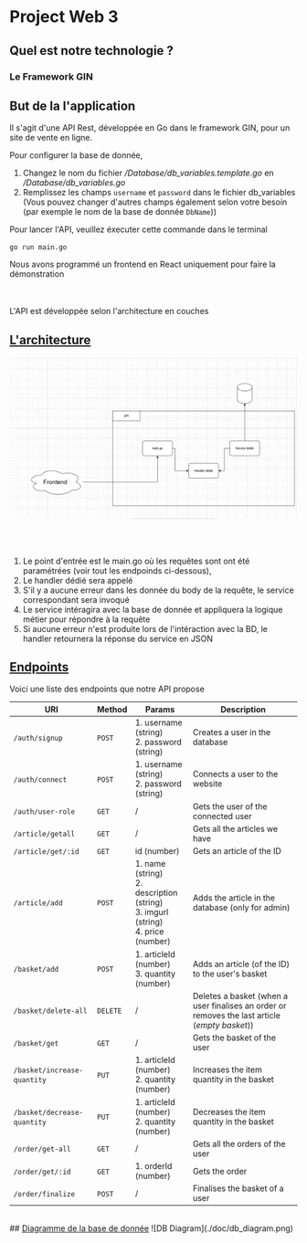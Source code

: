 # Project Web 3

## Quel est notre technologie ?
### <b>Le Framework GIN</b>

## But de la l'application
Il s'agit d'une API Rest, développée en Go dans le framework GIN, pour un site de vente en ligne.

Pour configurer la base de donnée,
1. Changez le nom du fichier <i>/Database/db_variables.template.go</i> en <i>/Database/db_variables.go</i>
1. Remplissez les champs `username` et `password` dans le fichier db_variables (Vous pouvez changer d'autres champs également selon votre besoin (par exemple le nom de la base de donnée `DbName`)) 

Pour lancer l'API, veuillez éxecuter cette commande dans le terminal
```
go run main.go
```
Nous avons programmé un frontend en React uniquement pour faire la démonstration

<br></br>
L'API est développée selon l'architecture en couches
## <u>L'architecture</u> 

![Diagram](./doc/api_diagram.png)

<br></br>
1. Le point d'entrée est le main.go où les requêtes sont ont été paramétrées (voir tout les endpoinds ci-dessous), 
1. Le handler dédié sera appelé
1. S'il y a aucune erreur dans les donnée du body de la requête, le service correspondant sera invoqué
1. Le service intéragira avec la base de donnée et appliquera la logique métier pour répondre à la requête
1. Si aucune erreur n'est produite lors de l'intéraction avec la BD, le handler retournera la réponse du service en JSON


## <u>Endpoints</u>

Voici une liste des endpoints que notre API propose

|URI |Method |Params |Description |
|-|-|-|-|
|`/auth/signup`| `POST`|1. username (string)<br> 2. password (string) |Creates a user in the database
|`/auth/connect`|`POST`|1. username (string)<br> 2. password (string)    | Connects a user to the website |
|`/auth/user-role`|`GET`|/|Gets the user of the connected user|
|`/article/getall`| `GET`|/|Gets all the articles we have|
|`/article/get/:id`|`GET`|id (number)|Gets an article of the ID|
|`/article/add`|`POST`|1. name (string) <br> 2. description (string) <br> 3. imgurl (string) <br> 4. price (number)|Adds the article in the database (only for admin)|
|`/basket/add`|`POST`|1. articleId (number) <br> 3. quantity (number)|Adds an article (of the ID) to the user's basket|
|`/basket/delete-all`|`DELETE`|/|Deletes a basket (when a user finalises an order or removes the last article (<i>empty basket</i>))|
|`/basket/get`|`GET`|/|Gets the basket of the user |
|`/basket/increase-quantity`|`PUT`|1. articleId (number) <br> 2. quantity (number)|Increases the item quantity in the basket|
|`/basket/decrease-quantity`|`PUT`|1. articleId (number) <br> 2. quantity (number)|Decreases the item quantity in the basket|
|`/order/get-all`|`GET`| / |Gets all the orders of the user|
|`/order/get/:id`|`GET`|1. orderId (number) |Gets the order |
|`/order/finalize`|`POST`|/|Finalises the basket of a user|
</br>
## <u>Diagramme de la base de donnée</u>
![DB Diagram](./doc/db_diagram.png)